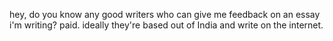 hey, do you know any good writers who can give me feedback on an essay i'm writing? paid. ideally they're based out of India and write on the internet.